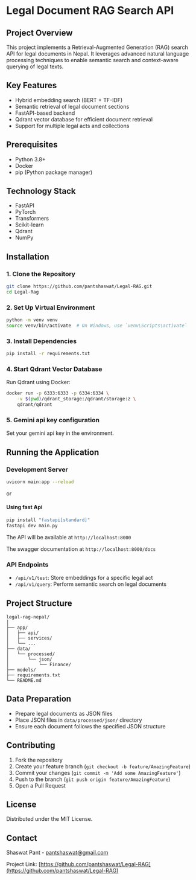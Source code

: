 # Legal Document RAG Search API

## Project Overview

This project implements a Retrieval-Augmented Generation (RAG) search API for legal documents in Nepal. It leverages advanced natural language processing techniques to enable semantic search and context-aware querying of legal texts.

## Key Features

- Hybrid embedding search (BERT + TF-IDF)
- Semantic retrieval of legal document sections
- FastAPI-based backend
- Qdrant vector database for efficient document retrieval
- Support for multiple legal acts and collections

## Prerequisites

- Python 3.8+
- Docker
- pip (Python package manager)

## Technology Stack

- FastAPI
- PyTorch
- Transformers
- Scikit-learn
- Qdrant
- NumPy

## Installation

### 1. Clone the Repository

```bash
git clone https://github.com/pantshaswat/Legal-RAG.git
cd Legal-Rag
```

### 2. Set Up Virtual Environment

```bash
python -m venv venv
source venv/bin/activate  # On Windows, use `venv\Scripts\activate`
```

### 3. Install Dependencies

```bash
pip install -r requirements.txt
```

### 4. Start Qdrant Vector Database

Run Qdrant using Docker:

```bash
docker run -p 6333:6333 -p 6334:6334 \
    -v $(pwd)/qdrant_storage:/qdrant/storage:z \
    qdrant/qdrant
```

### 5. Gemini api key configuration

Set your gemini api key in the environment.

## Running the Application

### Development Server

```bash
uvicorn main:app --reload
```
or
#### Using fast Api
```bash
pip install "fastapi[standard]"
fastapi dev main.py
```
The API will be available at `http://localhost:8000`

The swagger documentation at `http://localhost:8000/docs`

### API Endpoints

- `/api/v1/test`: Store embeddings for a specific legal act
- `/api/v1/query`: Perform semantic search on legal documents


## Project Structure

```
legal-rag-nepal/
│
├── app/
│   ├── api/
│   ├── services/
│   └── ...
├── data/
│   └── processed/
│       └── json/
│           └── Finance/
├── models/
├── requirements.txt
└── README.md
```

## Data Preparation

- Prepare legal documents as JSON files
- Place JSON files in `data/processed/json/` directory
- Ensure each document follows the specified JSON structure

## Contributing

1. Fork the repository
2. Create your feature branch (`git checkout -b feature/AmazingFeature`)
3. Commit your changes (`git commit -m 'Add some AmazingFeature'`)
4. Push to the branch (`git push origin feature/AmazingFeature`)
5. Open a Pull Request

## License

Distributed under the MIT License.
## Contact

Shaswat Pant - pantshaswat@gmail.com

Project Link: [https://github.com/pantshaswat/Legal-RAG](https://github.com/pantshaswat/Legal-RAG)